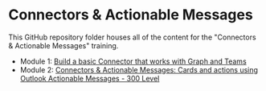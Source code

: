# Connectors & Actionable Messages

This GitHub repository folder houses all of the content for the "Connectors & Actionable Messages" training.

- Module 1: [Build a basic Connector that works with Graph and Teams](./01%20Build%20a%20basic%20Connector)
- Module 2: [Connectors & Actionable Messages: Cards and actions using Outlook Actionable Messages - 300 Level](./02$20Cards$20and$20Actions)
